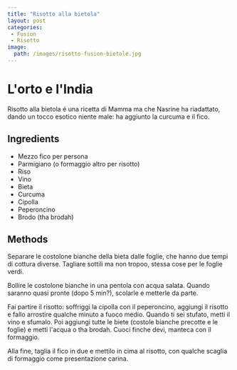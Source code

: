 ```yaml
---
title: "Risotto alla bietola"
layout: post
categories:
 - Fusion
 - Risotto
image:
  path: /images/risotto-fusion-bietole.jpg
---
```


# L'orto e l'India

Risotto alla bietola é una ricetta di Mamma ma che Nasrine ha riadattato, dando un tocco esotico niente male: ha aggiunto la curcuma e il fico.

## Ingredients

- Mezzo fico per persona
- Parmigiano (o formaggio altro per risotto)
- Riso
- Vino
- Bieta
- Curcuma
- Cipolla
- Peperoncino
- Brodo (tha brodah)

## Methods

Separare le costolone bianche della bieta dalle foglie, che hanno due tempi di cottura diverse. Tagliare sottili ma non tropoo, stessa cose per le foglie verdi.

Bollire le costolone bianche in una pentola con acqua salata. Quando saranno quasi pronte (dopo 5 min?), scolarle e metterle da parte. 

Fai partire il risotto: soffriggi la cipolla con il peperoncino, aggiungi il risotto e fallo arrostire qualche minuto a fuoco medio. Quando ti sei stufato, metti il vino e sfumalo. Poi aggiungi tutte le biete (costole bianche precotte e le foglie) e metti l'acqua o tha brodah. Cuoci finche devi, manteca con il formaggio.

Alla fine, taglia il fico in due e mettilo in cima al risotto, con qualche scaglia di formaggio come presentazione carina.
